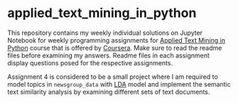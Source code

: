 # applied_text_mining_in_python


This repository contains my weekly individual solutions on Jupyter Notebook for weekly programming assignments for [Applied Text Mining in Python](https://www.coursera.org/learn/python-text-mining?) course that is offered by [Coursera](https://www.coursera.org). Make sure to read the readme files before examining my answers. Readme files in each assignment display questions posed for the respective assignments.

Assignment 4 is considered to be a small project where I am required to model topics in `newsgroup_data` with [LDA](https://en.wikipedia.org/wiki/Latent_Dirichlet_allocation) model and implement the semantic text similarity analysis by examining different sets of text documents.




